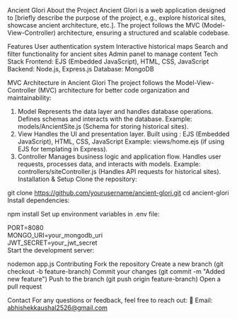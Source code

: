 Ancient Glori
About the Project
Ancient Glori is a web application designed to [briefly describe the purpose of the project, e.g., explore historical sites, showcase ancient architecture, etc.]. The project follows the MVC (Model-View-Controller) architecture, ensuring a structured and scalable codebase.

Features
 User authentication system
 Interactive historical maps
 Search and filter functionality for ancient sites
 Admin panel to manage content
Tech Stack
Frontend: EJS (Embedded JavaScript), HTML, CSS, JavaScript
Backend: Node.js, Express.js
Database: MongoDB

MVC Architecture in Ancient Glori
The project follows the Model-View-Controller (MVC) architecture for better code organization and maintainability:

1. Model
Represents the data layer and handles database operations.
Defines schemas and interacts with the database.
Example: models/AncientSite.js (Schema for storing historical sites).
2. View 
Handles the UI and presentation layer.
Built using : EJS (Embedded JavaScript), HTML, CSS, JavaScript
Example: views/home.ejs (if using EJS for templating in Express).
3. Controller
Manages business logic and application flow.
Handles user requests, processes data, and interacts with models.
Example: controllers/siteController.js (Handles API requests for historical sites).
Installation & Setup
Clone the repository:

git clone https://github.com/yourusername/ancient-glori.git
cd ancient-glori
Install dependencies:

npm install
Set up environment variables in .env file:

PORT=8080  
MONGO_URI=your_mongodb_uri  
JWT_SECRET=your_jwt_secret  
Start the development server:

nodemon app.js
Contributing
Fork the repository
Create a new branch (git checkout -b feature-branch)
Commit your changes (git commit -m "Added new feature")
Push to the branch (git push origin feature-branch)
Open a pull request

Contact
For any questions or feedback, feel free to reach out:
📧 Email: abhishekkaushal2526@gmail.com
